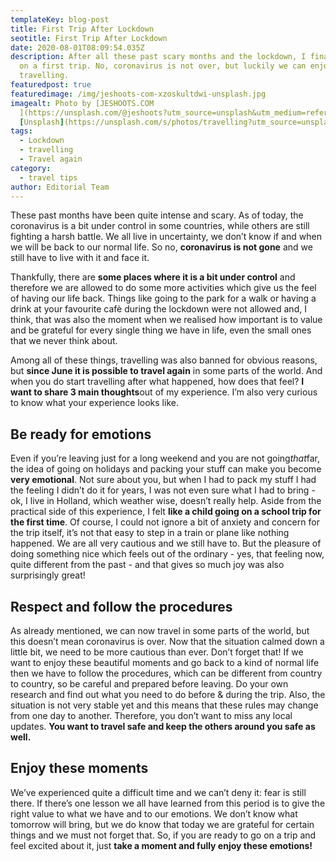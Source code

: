 ```yaml
---
templateKey: blog-post
title: First Trip After Lockdown
seotitle: First Trip After Lockdown
date: 2020-08-01T08:09:54.035Z
description: After all these past scary months and the lockdown, I finally went
  on a first trip. No, coronavirus is not over, but luckily we can enjoy again
  travelling.
featuredpost: true
featuredimage: /img/jeshoots-com-xzoskultdwi-unsplash.jpg
imagealt: Photo by [JESHOOTS.COM
  ](https://unsplash.com/@jeshoots?utm_source=unsplash&utm_medium=referral&utm_content=creditCopyText)on
  [Unsplash](https://unsplash.com/s/photos/travelling?utm_source=unsplash&utm_medium=referral&utm_content=creditCopyText)
tags:
  - Lockdown
  - travelling
  - Travel again
category:
  - travel tips
author: Editorial Team
---
```

These past months have been quite intense and scary. As of today, the coronavirus is a bit under control in some countries, while others are still fighting a harsh battle. We all live in uncertainty, we don’t know if and when we will be back to our normal life. So no, **coronavirus is not gone** and we still have to live with it and face it.

Thankfully, there are **some places where it is a bit under control** and therefore we are allowed to do some more activities which give us the feel of having our life back. Things like going to the park for a walk or having a drink at your favourite cafè during the lockdown were not allowed and, I think, that was also the moment when we realised how important is to value and be grateful for every single thing we have in life, even the small ones that we never think about.

Among all of these things, travelling was also banned for obvious reasons, but **since June it is possible to travel again** in some parts of the world. And when you do start travelling after what happened, how does that feel? **I want to share 3 main thoughts**out of my experience. I’m also very curious to know what your experience looks like.

## Be ready for emotions

Even if you’re leaving just for a long weekend and you are not going*that*far, the idea of going on holidays and packing your stuff can make you become **very emotional**. Not sure about you, but when I had to pack my stuff I had the feeling I didn’t do it for years, I was not even sure what I had to bring - ok, I live in Holland, which weather wise, doesn’t really help. Aside from the practical side of this experience, I felt **like a child going on a school trip for the first time**. Of course, I could not ignore a bit of anxiety and concern for the trip itself, it’s not that easy to step in a train or plane like nothing happened. We are all very cautious and we still have to. But the pleasure of doing something nice which feels out of the ordinary - yes, that feeling now, quite different from the past - and that gives so much joy was also surprisingly great!

## Respect and follow the procedures

As already mentioned, we can now travel in some parts of the world, but this doesn’t mean coronavirus is over. Now that the situation calmed down a little bit, we need to be more cautious than ever. Don’t forget that! If we want to enjoy these beautiful moments and go back to a kind of normal life then we have to follow the procedures, which can be different from country to country, so be careful and prepared before leaving. Do your own research and find out what you need to do before & during the trip. Also, the situation is not very stable yet and this means that these rules may change from one day to another. Therefore, you don’t want to miss any local updates. **You want to travel safe and keep the others around you safe as well.**

## Enjoy these moments

We’ve experienced quite a difficult time and we can’t deny it: fear is still there. If there’s one lesson we all have learned from this period is to give the right value to what we have and to our emotions. We don’t know what tomorrow will bring, but we do know that today we are grateful for certain things and we must not forget that. So, if you are ready to go on a trip and feel excited about it, just **take a moment and fully enjoy these emotions!**